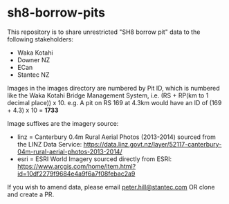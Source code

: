 # sh8-borrow-pits

This repository is to share unrestricted "SH8 borrow pit" data to the following stakeholders:
* Waka Kotahi
* Downer NZ
* ECan
* Stantec NZ

Images in the images directory are numbered by Pit ID, which is numbered like the Waka Kotahi Bridge Management System, i.e. (RS + RP(km to 1 decimal place)) x 10.
e.g. A pit on RS 169 at 4.3km would have an ID of (169 + 4.3) x 10 = **1733**

Image suffixes are the imagery source:
* linz = Canterbury 0.4m Rural Aerial Photos (2013-2014) sourced from the LINZ Data Service: https://data.linz.govt.nz/layer/52117-canterbury-04m-rural-aerial-photos-2013-2014/
* esri = ESRI World Imagery sourced directly from ESRI: https://www.arcgis.com/home/item.html?id=10df2279f9684e4a9f6a7f08febac2a9

If you wish to amend data, please email peter.hill@stantec.com OR clone and create a PR.
